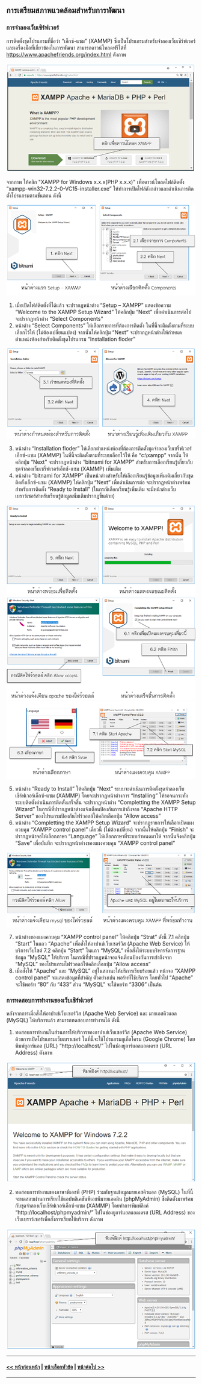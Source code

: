 ## การเตรียมสภาพแวดล้อมสำหรับการพัฒนา
### การจำลองเว็บเซิร์ฟเวอร์
การติดตั้งชุดโปรแกรมที่ชื่อว่า “เอ็กซ์-แซม”  (XAMMP) ซึ่งเป็นโปรแกรมสำหรับจำลองเว็บเซิร์ฟเวอร์และเครื่องมือที่เกี่ยวข้องในการพัฒนา สามารถดาวน์โหลดฟรีได้ที่ https://www.apachefriends.org/index.html ดังภาพ

<img src=img/ch01_08.png>

จากภาพ ให้คลิก "XAMPP for Windows x.x.x(PHP x.x.x)" เพื่อดาวน์โหลดไฟล์ติดตั้ง “xampp-win32-7.2.2-0-VC15-installer.exe” 
ให้ทำการเปิดไฟล์ดังกล่าวและดำเนินการติดตั้งโปรแกรมตามขั้นตอน ดังนี้

<img src=img/ch01_09_1.png>

1. เมื่อเปิดไฟล์ติดตั้งที่ได้แล้ว จะปรากฏหน้าต่าง “Setup – XAMPP” แสดงข้อความ “Welcome to the XAMPP Setup Wizard” ให้คลิกปุ่ม “Next” เพื่อดำเนินการต่อไปจะปรากฏหน้าต่าง “Select Components”
2. หน้าต่าง “Select Components” ให้เลือกรายการที่ต้องการติดตั้ง ในที่นี้จะติดตั้งตามที่ระบบเลือกไว้ให้ (ไม่ต้องเปลี่ยนแปลง) จากนั้นให้คลิกปุ่ม “Next” จะปรากฏหน้าต่างให้กำหนดตำแหน่งห้องสำหรับติดตั้งชุดโปรแกรม “Installation floder”

<img src=img/ch01_09_2.png>

3. หน้าต่าง “Installation floder” ให้เลือกตำแหน่งห้องที่ต้องการติดตั้งชุดจำลองเว็บเซริ์ฟเวอร์เอ็กซ์-แซม (XAMMP) ในที่นี้จะติดตั้งตามที่ระบบเลือกไว้ให้ คือ “c:\xampp” จากนั้น ให้คลิกปุ่ม “Next” จะปรากฏหน้าต่าง “bitnami for XAMPP” สำหรับการเลือกเรียนรู้เกี่ยวกับชุดจำลองเว็บเซริ์ฟเวอร์เอ็กซ์-แซม (XAMMP) เพิ่มเติม
4. หน้าต่าง “bitnami for XAMPP” เป็นหน้าต่างสำหรับให้เลือกเรียนรู้ข้อมูลเพิ่มเติมเกี่ยวกับชุดติดตั้งเอ็กซ์-แซม (XAMMP) ให้คลิกปุ่ม “Next” เพื่อดำเนินการต่อ จะปรากฏหน้าต่างพร้อมสำหรับการติดตั้ง “Ready to Install” (ในกรณีเลือกเรียนรู้เพิ่มเติม จะมีหน้าต่างเว็บเบราว์เซอร์สำหรับเรียนรู้ข้อมูลเพิ่มเติมปรากฏขึ้นด้วย)

<img src=img/ch01_09_3.png>

<img src=img/ch01_09_4.png>

<img src=img/ch01_09_5.png>

5. หน้าต่าง “Ready to Install” ให้คลิกปุ่ม “Next” ระบบจะดำเนินการติดตั้งชุดจำลองเว็บเซิร์ฟเวอร์เอ็กซ์-แซม (XAMMP) โดยจะปรากฏหน้าต่างการ “Installing” ให้รอจนกระทั่งระบบติดตั้งดำเนินการติดตั้งเสร็จสิ้น จะปรากฏหน้าต่าง “Completting the XAMPP Setup Wizard” ในกรณีที่ปรากฏหน้าต่างแจ้งเตือนป้องกันการเข้าถึงจาก “Apache HTTP Server” ของโปรแกรมป้องกันไฟร์วอลล์ให้คลิกเลือกปุ่ม “Allow access”
6.  หน้าต่าง “Completting the XAMPP Setup Wizard” จะปรากฏรายการให้เลือกเปิดแผงควบคุม “XAMPP control panel” เดี๋ยวนี้ (ไม่ต้องเปลี่ยน) จากนั้นให้คลิกปุ่ม “Finish” จะปรากฏหน้าจอให้เลือกภาษา “Language” ให้เลือกภาษาที่ระบบกำหนดมาให้ จากนั้นจึงคลิกปุ่ม “Save” เพื่อบันทึก จะปรากฏหน้าต่างของแผงควบคุม “XAMPP control panel”

<img src=img/ch01_09_6.png>

7.  หน้าต่างของแผงควบคุม “XAMPP control panel” ให้คลิกปุ่ม “Strat” ดังนี้
	7.1  คลิกปุ่ม “Start” ในแถว “Apache” เพื่อสั่งให้อาปาเช่เว็บเซอร์วิส (Apache Web Service) ให้บริการเว็บไซต์
	7.2  คลิกปุ่ม “Start” ในแถว “MySQL” เพื่อสั่งให้ระบบบริหารจัดการฐานข้อมูล “MySQL” ให้บริการ ในกรณีที่ปรากฏหน้าจอแจ้งเตือนป้องกันการเข้าถึงจาก “MySQL” ของโปรแกรมไฟร์วอลล์ให้คลิกเลือกปุ่ม “Allow access”
8.  เมื่อสั่งให้ “Apache” และ “MySQL” อยู่ในสถานะให้บริการเรียบร้อยแล้ว หน้าจอ “XAMPP control panel” จะแสดงข้อมูลที่สำคัญ ตัวอย่างเช่น พอร์ทที่ใช้บริการ โดยทั่วไป “Apache” จะใช้พอร์ท “80” กับ “433” ส่วน “MySQL” จะใช้พอร์ท “3306” เป็นต้น

### การทดสอบการทำงานของเว็บเซิร์ฟเวอร์
หลังจากการเมื่อสั่งให้อาปาเช่เว็บเซอร์วิส (Apache Web Service) และ มายเอสคิวแอล (MySQL) ให้บริการแล้ว สามารถทดสอบการทำงานได้ ดังนี้
1. ทดสอบการทำงานในส่วนการให้บริการของอาปาเช่เว็บเซอร์วิส (Apache Web Service) ด้วยการเปิดโปรแกรมเว็บเบราเซอร์ ในที่นี้จะใช้โปรแกรมกูเกิ้ลโครม (Google Chrome) โดยพิมพ์ยูอาร์แอล (URL) “http://localhost/” ไปในช่องยูอาร์แอลแอดเดรส (URL Address) ดังภาพ

<img src=img/ch01_10.png>

2. ทดสอบการทำงานของภาษาพีเอชพี (PHP) ร่วมกับฐานข้อมูลมายเอสคิวแอล (MySQL) ในที่นี้จะทดสอบผ่านการเรียกใช้แอปพลิเคชันพีเอชพีมายแอดมิน (phpMyAdmin) ซึ่งติดตั้งมาพร้อมกับชุดจำลองเว็บเซิร์ฟเวอร์เอ็กซ์-แซม (XAMMP) โดยทำการพิมพ์ลิงค์ “http://localhost/phpmyadmin/” ไปในช่องยูอาร์แอลแอดเดรส (URL Address) ของเว็บเบราว์เซอร์เพื่อสั่งการเรียกใช้บริการ ดังภาพ

<img src=img/ch01_11.png>

---
#### [<< หน้าก่อนหน้า](0105.md) | [หน้าเลือกหัวข้อ](README.md) | [หน้าต่อไป >>](0106.md)
---
